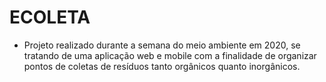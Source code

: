 # ECOLETA

- Projeto realizado durante a semana do meio ambiente em 2020, se tratando de uma aplicação web e mobile com a finalidade de organizar pontos de coletas de resíduos tanto orgânicos quanto inorgânicos.